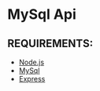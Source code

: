 # MySql Api

REQUIREMENTS:
------------


 * [Node.js](https://nodejs.org/en/)
 * [MySql](https://www.npmjs.com/package/mysql)
 * [Express](https://www.npmjs.com/package/express)